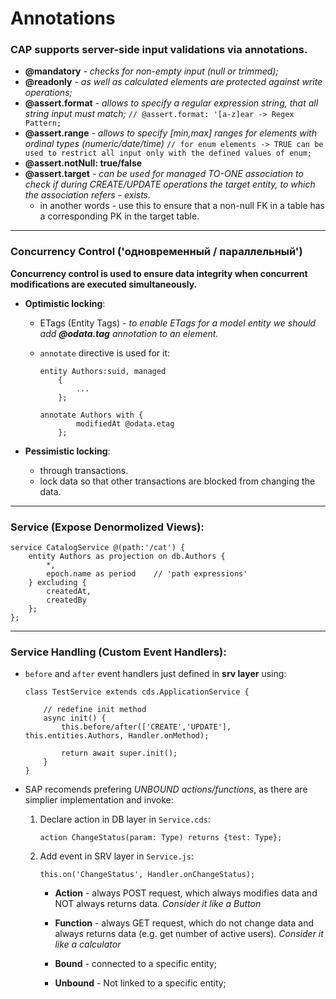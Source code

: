 # Annotations
### CAP supports server-side input validations via annotations.

- **@mandatory** *- checks for non-empty input (null or trimmed);*
- **@readonly** *- as well as calculated elements are protected against write operations;*
- **@assert.format** *- allows to specify a regular expression string, that all string input must match;* 
`// @assert.format: '[a-z]ear -> Regex Pattern;`
- **@assert.range** *- allows to specify [min,max] ranges for elements with ordinal types (numeric/date/time)* 
`// for enum elements -> TRUE can be used to restrict all input only with the defined values of enum;`
- **@assert.notNull: true/false**
- **@assert.target** *- can be used for managed TO-ONE association to check if during CREATE/UPDATE operations the target entity, to which the association refers - exists.*
    * in another words - use this to ensure that a non-null FK in a table has a corresponding PK in the target table.

----------------------------------------------------------------------------------

### Concurrency Control ('одновременный / параллельный') 
    
**Concurrency control is used to ensure data integrity when concurrent modifications are executed simultaneously.**

 - **Optimistic locking**:
    - ETags (Entity Tags) - *to enable ETags for a model entity we should add **@odata.tag** annotation to an element.*
    * `annotate` directive is used for it:
    
        ```
        entity Authors:suid, managed 
            {
                ...
            };
        ```

        ```
        annotate Authors with {
                modifiedAt @odata.etag
            };
        ```

 - **Pessimistic locking**:
    - through transactions. 
    - lock data so that other transactions are blocked from changing the data.

-----------------------------------------------------------------------------------

### Service (Expose Denormolized Views):
    
    service CatalogService @(path:'/cat') {
        entity Authors as projection on db.Authors {
            *,
            epoch.name as period    // 'path expressions'
        } excluding {
            createdAt,
            createdBy
        };
    };

------------------------------------------------------------------------------------

### Service Handling (Custom Event Handlers):

- `before` and `after` event handlers just defined in **srv layer** using:

    ```
    class TestService extends cds.ApplicationService {
        
        // redefine init method
        async init() {
            this.before/after(['CREATE','UPDATE'], this.entities.Authors, Handler.onMethod);

            return await super.init();
        }
    }
    ```

- SAP recomends prefering *UNBOUND actions/functions*, as there are simplier implementation and invoke:
    
    1. Declare action in DB layer in `Service.cds`:
        
        `action ChangeStatus(param: Type) returns {test: Type};`

    2. Add event in SRV layer in `Service.js`:

        `this.on('ChangeStatus', Handler.onChangeStatus);`

        * **Action** - always POST request, which always modifies data and NOT always returns data. _*Consider it like a Button*_
        * **Function** - always GET request, which do not change data and always returns data (e.g. get number of active users). _*Consider it like a calculator*_

        * **Bound** - connected to a specific entity;
        * **Unbound** - Not linked to a specific entity;